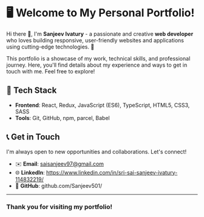 # 🖥️ **Welcome to My Personal Portfolio!**

Hi there 👋, I'm **Sanjeev Ivatury** - a passionate and creative **web developer** who loves building responsive, user-friendly websites and applications using cutting-edge technologies. 🚀

This portfolio is a showcase of my work, technical skills, and professional journey. Here, you'll find details about my experience and ways to get in touch with me. Feel free to explore!

## 🚀 **Tech Stack**

- **Frontend**: React, Redux, JavaScript (ES6), TypeScript, HTML5, CSS3, SASS
- **Tools**: Git, GitHub, npm, parcel, Babel

## 📞 **Get in Touch**

I'm always open to new opportunities and collaborations. Let's connect!

- ✉️ **Email**: saisanjeev97@gmail.com
- 🌐 **LinkedIn**: https://www.linkedin.com/in/sri-sai-sanjeev-ivatury-114832219/
- 🐙 **GitHub**: github.com/Sanjeev501/

---
### **Thank you for visiting my portfolio!**
